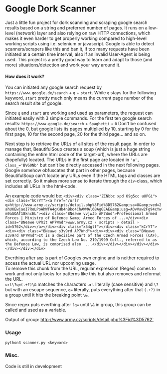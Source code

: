 # Google Dork Scanner

Just a little fun project for dork scanning and scraping google search results based on a string and preferred number of pages.
It runs on a low-level (network) layer and also relying on raw HTTP connections, which makes it even harder to get properly working
compared to high-level working scripts using i.e. selenium or javascript.
Google is able to detect scanners/scrapers like this and ban it, if too many requests have been initiated at a certain time interval,
also if an invalid User-Agent is being used. 
This project is a pretty good way to learn and adapt to those (and more) situations/detection and work your way around it.

#### How does it work?

You can initiated any google search request by `https://www.google.de/search` + `q` + `start`.
While `q` stays for the following keyword, `start` pretty much only means the current page number of the search result site of google.

Since `q` and `start` are working and used as parameters, the request can initiated easily with 3 simple commands.
For the first ten google search results: `https://www.google.de/search` + `Spaghetti` + `0`
Don't be confused about the 0, but google lists its pages multiplied by 10, starting by 0 for the first page, 10 for the second page, 20 for the third page... and so on.

Next step is to retrieve the URLs of all sites of the result page.
In order to manage that, BeautifulSoup creates a soup (which is just a huge string containing the entire html code of the target-url), where the URLs are (hopefully) located.
The URLs in the first page are located in `'a', class_='BVG0Nb'` but can't be directly accessed in the next following pages.
Google somehow obfuscates that part in other pages, because BeautifulSoup can't locate any URLs even if the HTML tags and classes are set correctly.
So it makes more sense to iterate through the `div`-class, which includes all URLs in the html-code.

An example code would be: `<div><div class="ZINbbc xpd O9g5cc uUPGi"><div class="kCrYT"><a href="/url?q=http://www.army.cz/scripts/detail.php%3Fid%3D5762&amp;sa=U&amp;ved=2ahUKEwjaoI7RoLPoAhWTA4gKHb4nBko4ChAWMAl6BAgGEAE&amp;usg=AOvVaw2Fg94cYwm9aGOAf18kncEL"><div class="BNeawe vvjwJb AP7Wnd">Professional Armed Forces | Ministry of Defence &amp; Armed Forces of ...</div><div class="BNeawe UPmit AP7Wnd">www.army.cz › scripts › detail › id=5762</div></a></div><div class="x54gtf"></div><div class="kCrYT"><div><div class="BNeawe s3v9rd AP7Wnd"><div><div><div class="BNeawe s3v9rd AP7Wnd">It is a decisive part of the Czech Armed Forces (CAF), which, according to the Czech Law No. 219/1999 Coll., referred to as the Defence Law, is comprised also  ...</div></div></div></div></div></div></div></div>`

Everthing after ``amp`` is part of Googles own engine and is neither required to access the actual URL nor upcoming usage.  
To remove this chunk from the URL, regular expression (Regex) comes to work and not only looks for patterns like this but also removes and reformat the URL.  
`url\?q=(.+?)\&`  matches the characters `url` literally (case sensitive) and `\?` but with an escape sequence, `q=` literally, puts everything after that `(.+?)` in a group until it hits the breaking point `\&`.

Since regex puts everthing after `?q=` until `\&` in group, this group can be called and used as a variable.

Output of group: http://www.army.cz/scripts/detail.php%3Fid%3D5762`

### Usage

`python3 scanner.py <keyword>`

### Misc.

Code is still in development
